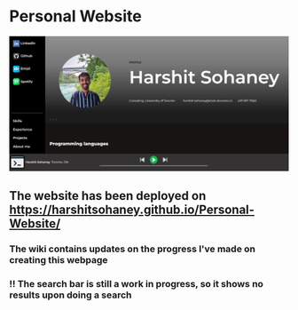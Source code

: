 # Personal Website

![](Pictures/personalwebsite.PNG)

## The website has been deployed on https://harshitsohaney.github.io/Personal-Website/
### The wiki contains updates on the progress I've made on creating this webpage
### !! The search bar is still a work in progress, so it shows no results upon doing a search
